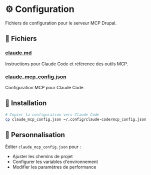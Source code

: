 # ⚙️ Configuration

Fichiers de configuration pour le serveur MCP Drupal.

## 📁 Fichiers

### [claude.md](./claude.md)
Instructions pour Claude Code et référence des outils MCP.

### [claude_mcp_config.json](./claude_mcp_config.json)
Configuration MCP pour Claude Code.

## 🎯 Installation

```bash
# Copier la configuration vers Claude Code
cp claude_mcp_config.json ~/.config/claude-code/mcp_config.json
```

## 🔧 Personnalisation

Éditer `claude_mcp_config.json` pour :
- Ajuster les chemins de projet
- Configurer les variables d'environnement
- Modifier les paramètres de performance